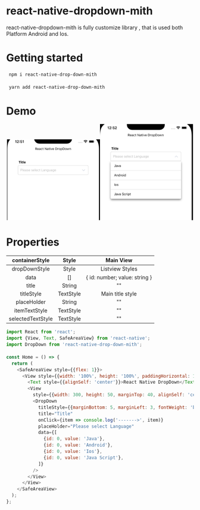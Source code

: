 # react-native-dropdown-mith 
react-native-dropdown-mith is fully customize library , that is used both Platform Android and Ios.

# Getting started
```sh
 npm i react-native-drop-down-mith

 yarn add react-native-drop-down-mith
```
# Demo
 <p align="center">
  <img width="250" src="./src/assets/icon.png"><img width="250" src="./src/assets/icon2.png">
</p>

# Properties

| containerStyle   | Style             | Main View                     |
| :-----:          | :---:             | :---:                         |
| dropDownStyle    | Style             | Listview Styles               |
| data             | []                | { id: number; value: string } |
| title            | String            | ""                            |
| titleStyle       | TextStyle         | Main title style              |
| placeHolder      | String            | ""                            |
| itemTextStyle    | TextStyle         | ""                            |
| selectedTextStyle| TextStyle         | ""                            |



```js
import React from 'react';
import {View, Text, SafeAreaView} from 'react-native';
import DropDown from 'react-native-drop-down-mith';

const Home = () => {
  return (
    <SafeAreaView style={{flex: 1}}>
      <View style={{width: '100%', height: '100%', paddingHorizontal: 10}}>
        <Text style={{alignSelf: 'center'}}>React Native DropDown</Text>
        <View
          style={{width: 300, height: 50, marginTop: 40, alignSelf: 'center'}}>
          <DropDown
            titleStyle={{marginBottom: 5, marginLeft: 3, fontWeight: 'bold'}}
            title="Title"
            onClick={item => console.log('------->', item)}
            placeHolder="Please select Language"
            data={[
              {id: 0, value: 'Java'},
              {id: 0, value: 'Android'},
              {id: 0, value: 'Ios'},
              {id: 0, value: 'Java Script'},
            ]}
          />
        </View>
      </View>
    </SafeAreaView>
  );
};
```